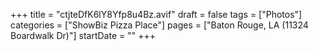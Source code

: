 +++
title = "ctjteDfK6lY8Yfp8u4Bz.avif"
draft = false
tags = ["Photos"]
categories = ["ShowBiz Pizza Place"]
pages = ["Baton Rouge, LA (11324 Boardwalk Dr)"]
startDate = ""
+++

